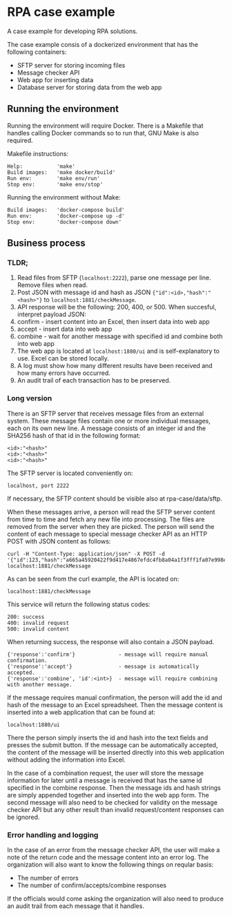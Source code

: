 # RPA case example

A case example for developing RPA solutions.

The case example consis of a dockerized environment that has the following containers:

* SFTP server for storing incoming files
* Message checker API
* Web app for inserting data
* Database server for storing data from the web app

## Running the environment

Running the environment will require Docker. There is a Makefile that handles calling Docker commands so to run that, GNU Make is also required.

Makefile instructions:

```
Help:           'make'
Build images:   'make docker/build'
Run env:        'make env/run'
Stop env:       'make env/stop'
```

Running the environment without Make:

```
Build images:   'docker-compose build'
Run env:        'docker-compose up -d'
Stop env:       'docker-compose down'
```

## Business process

### TLDR;

1. Read files from SFTP (`localhost:2222`), parse one message per line. Remove files when read.
2. Post JSON with message id and hash as JSON `{"id":<id>,"hash":"<hash>"}` to `localhost:1881/checkMessage`.
3. API response will be the following: 200, 400, or 500. When succesful, interpret payload JSON:
  1. confirm - insert content into an Excel, then insert data into web app
  2. accept - insert data into web app
  3. combine - wait for another message with specified id and combine both into web app
4. The web app is located at `localhost:1880/ui` and is self-explanatory to use. Excel can be stored locally.
5. A log must show how many different results have been received and how many errors have occurred.
6. An audit trail of each transaction has to be preserved.

### Long version

There is an SFTP server that receives message files from an external system. These message files contain one or more individual messages, each on its own new line. A message consists of an integer id and the SHA256 hash of that id in the following format:

```
<id>:"<hash>"
<id>:"<hash>"
<id>:"<hash>"
```

The SFTP server is located conveniently on:

```
localhost, port 2222
```

If necessary, the SFTP content should be visible also at rpa-case/data/sftp.

When these messages arrive, a person will read the SFTP server content from time to time and fetch any new file into processing. The files are removed from the server when they are picked. The person will send the content of each message to special message checker API as an HTTP POST with JSON content as follows:

```
curl -H "Content-Type: application/json" -X POST -d '{"id":123,"hash":"a665a45920422f9d417e4867efdc4fb8a04a1f3fff1fa07e998e86f7f7a27ae3"}' localhost:1881/checkMessage
```

As can be seen from the curl example, the API is located on:

```
localhost:1881/checkMessage
```

This service will return the following status codes:

```
200: success
400: invalid request
500: invalid content
```

When returning success, the response will also contain a JSON payload.

```
{'response':'confirm'}              - message will require manual confirmation.
{'response':'accept'}               - message is automatically accepted.
{'response':'combine', 'id':<int>}  - message will require combining with another message.
```

If the message requires manual confirmation, the person will add the id and hash of the message to an Excel spreadsheet. Then the message content is inserted into a web application that can be found at:

```
localhost:1880/ui
```

There the person simply inserts the id and hash into the text fields and presses the submit button. If the message can be automatically accepted, the content of the message will be inserted directly into this web application without adding the information into Excel.

In the case of a combination request, the user will store the message information for later until a message is received that has the same id specified in the combine response. Then the message ids and hash strings are simply appended together and inserted into the web app form. The second message will also need to be checked for validity on the message checker API but any other result than invalid request/content responses can be ignored.

### Error handling and logging

In the case of an error from the message checker API, the user will make a note of the return code and the message content into an error log. The organization will also want to know the following things on reqular basis:

* The number of errors
* The number of confirm/accepts/combine responses

If the officials would come asking the organization will also need to produce an audit trail from each message that it handles.

